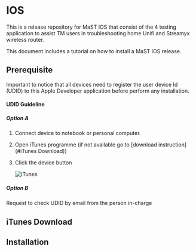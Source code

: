 # IOS
This is a release repository for MaST IOS that consist of the 4 testing application to assist TM users in troubleshooting home Unifi and Streamyx wireless router.

This document includes a tutorial on how to install a MaST IOS release.

## Prerequisite
Important to notice that all devices need to register the user device Id (UDID) to this Apple Developer application before perform any installation.

#### UDID Guideline
##### Option A
  1. Connect device to notebook or personal computer.
  2. Open iTunes programme (if not available go to [download instruction](#iTunes Download))
  3. Click the device button
      
      ![iTunes](/relative/path/to/img.jpg?raw=true "iTunes")
  
##### Option B
  Request to check UDID by email from the person in-charge

## iTunes Download

## Installation
